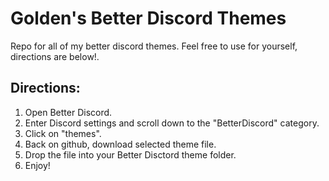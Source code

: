 # Golden's Better Discord Themes
Repo for all of my better discord themes. Feel free to use for yourself, directions are below!.

## Directions:
1. Open Better Discord.
2. Enter Discord settings and scroll down to the "BetterDiscord" category.
3. Click on "themes".
4. Back on github, download selected theme file.
5. Drop the file into your Better Disctord theme folder.
6. Enjoy! 

